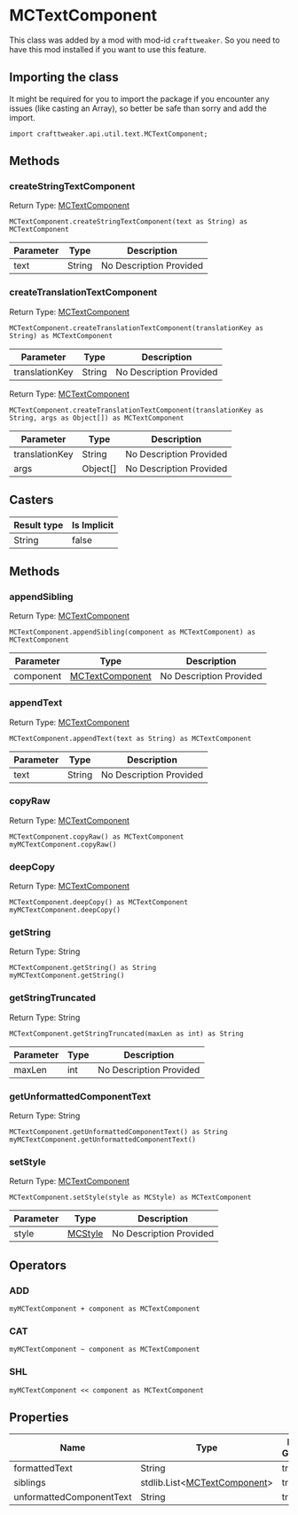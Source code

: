 # MCTextComponent

This class was added by a mod with mod-id `crafttweaker`. So you need to have this mod installed if you want to use this feature.

## Importing the class

It might be required for you to import the package if you encounter any issues (like casting an Array), so better be safe than sorry and add the import.
```zenscript
import crafttweaker.api.util.text.MCTextComponent;
```


## Methods

### createStringTextComponent

Return Type: [MCTextComponent](/vanilla/api/util/text/MCTextComponent)

```zenscript
MCTextComponent.createStringTextComponent(text as String) as MCTextComponent
```
| Parameter | Type | Description |
|-----------|------|-------------|
| text | String | No Description Provided |
### createTranslationTextComponent

Return Type: [MCTextComponent](/vanilla/api/util/text/MCTextComponent)

```zenscript
MCTextComponent.createTranslationTextComponent(translationKey as String) as MCTextComponent
```
| Parameter | Type | Description |
|-----------|------|-------------|
| translationKey | String | No Description Provided |
Return Type: [MCTextComponent](/vanilla/api/util/text/MCTextComponent)

```zenscript
MCTextComponent.createTranslationTextComponent(translationKey as String, args as Object[]) as MCTextComponent
```
| Parameter | Type | Description |
|-----------|------|-------------|
| translationKey | String | No Description Provided |
| args | Object[] | No Description Provided |
## Casters

| Result type | Is Implicit |
|-------------|-------------|
| String | false |

## Methods

### appendSibling

Return Type: [MCTextComponent](/vanilla/api/util/text/MCTextComponent)

```zenscript
MCTextComponent.appendSibling(component as MCTextComponent) as MCTextComponent
```
| Parameter | Type | Description |
|-----------|------|-------------|
| component | [MCTextComponent](/vanilla/api/util/text/MCTextComponent) | No Description Provided |
### appendText

Return Type: [MCTextComponent](/vanilla/api/util/text/MCTextComponent)

```zenscript
MCTextComponent.appendText(text as String) as MCTextComponent
```
| Parameter | Type | Description |
|-----------|------|-------------|
| text | String | No Description Provided |
### copyRaw

Return Type: [MCTextComponent](/vanilla/api/util/text/MCTextComponent)

```zenscript
MCTextComponent.copyRaw() as MCTextComponent
myMCTextComponent.copyRaw()
```
### deepCopy

Return Type: [MCTextComponent](/vanilla/api/util/text/MCTextComponent)

```zenscript
MCTextComponent.deepCopy() as MCTextComponent
myMCTextComponent.deepCopy()
```
### getString

Return Type: String

```zenscript
MCTextComponent.getString() as String
myMCTextComponent.getString()
```
### getStringTruncated

Return Type: String

```zenscript
MCTextComponent.getStringTruncated(maxLen as int) as String
```
| Parameter | Type | Description |
|-----------|------|-------------|
| maxLen | int | No Description Provided |
### getUnformattedComponentText

Return Type: String

```zenscript
MCTextComponent.getUnformattedComponentText() as String
myMCTextComponent.getUnformattedComponentText()
```
### setStyle

Return Type: [MCTextComponent](/vanilla/api/util/text/MCTextComponent)

```zenscript
MCTextComponent.setStyle(style as MCStyle) as MCTextComponent
```
| Parameter | Type | Description |
|-----------|------|-------------|
| style | [MCStyle](/vanilla/api/util/text/MCStyle) | No Description Provided |

## Operators

### ADD

```zenscript
myMCTextComponent + component as MCTextComponent
```


### CAT

```zenscript
myMCTextComponent ~ component as MCTextComponent
```


### SHL

```zenscript
myMCTextComponent << component as MCTextComponent
```



## Properties

| Name | Type | Has Getter | Has Setter |
|------|------|------------|------------|
| formattedText | String | true | false |
| siblings | stdlib.List&lt;[MCTextComponent](/vanilla/api/util/text/MCTextComponent)&gt; | true | false |
| unformattedComponentText | String | true | false |

